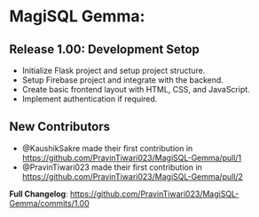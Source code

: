 # MagiSQL Gemma:

## Release 1.00: Development Setop

- Initialize Flask project and setup project structure.
- Setup Firebase project and integrate with the backend.
- Create basic frontend layout with HTML, CSS, and JavaScript.
- Implement authentication if required.


## New Contributors
* @KaushikSakre made their first contribution in https://github.com/PravinTiwari023/MagiSQL-Gemma/pull/1
* @PravinTiwari023 made their first contribution in https://github.com/PravinTiwari023/MagiSQL-Gemma/pull/2

**Full Changelog**: https://github.com/PravinTiwari023/MagiSQL-Gemma/commits/1.00
